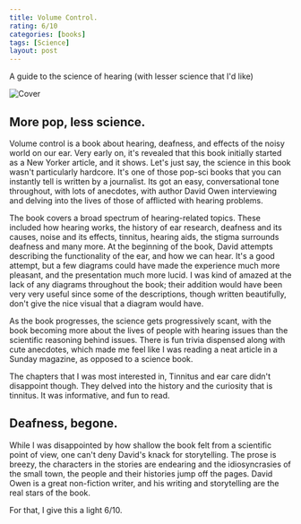 ```yaml
---
title: Volume Control.
rating: 6/10
categories: [books]
tags: [Science]
layout: post
---
```


A guide to the science of hearing (with lesser science that I'd like)

![Cover](https://i.gr-assets.com/images/S/compressed.photo.goodreads.com/books/1550153792l/43970125.jpg)

## More pop, less science.
Volume control is a book about hearing, deafness, and effects of the noisy world on our ear. Very early on, it's revealed that this book initially started as a New Yorker article, and it shows. Let's just say, the science in this book wasn't particularly hardcore. It's one of those pop-sci books that you can instantly tell is written by a journalist. Its got an easy, conversational tone throughout, with lots of anecdotes, with author David Owen interviewing and delving into the lives of those of afflicted with hearing problems.

The book covers a broad spectrum of hearing-related topics. These included how hearing works, the history of ear research, deafness and its causes, noise and its effects, tinnitus, hearing aids, the stigma surrounds deafness and many more. At the beginning of the book, David attempts describing the functionality of the ear, and how we can hear. It's a good attempt, but a few diagrams could have made the experience much more pleasant, and the presentation much more lucid. I was kind of amazed at the lack of any diagrams throughout the book; their addition would have been very very useful since some of the descriptions, though written beautifully, don't give the nice visual that a diagram would have.

As the book progresses, the science gets progressively scant, with the book becoming more about the lives of people with hearing issues than the scientific reasoning behind issues. There is fun trivia dispensed along with cute anecdotes,  which made me feel like I was reading a neat article in a Sunday magazine, as opposed to a science book. 

The chapters that I was most interested in, Tinnitus and ear care didn't disappoint though. They delved into the history and the curiosity that is tinnitus. It was informative, and fun to read.

## Deafness, begone.
While I was disappointed by how shallow the book felt from a scientific point of view, one can't deny David's knack for storytelling. The prose is breezy, the characters in the stories are endearing and the idiosyncrasies of the small town, the people and their histories jump off the pages. David Owen is a great non-fiction writer, and his writing and storytelling are the real stars of the book.

For that, I give this a light 6/10.
